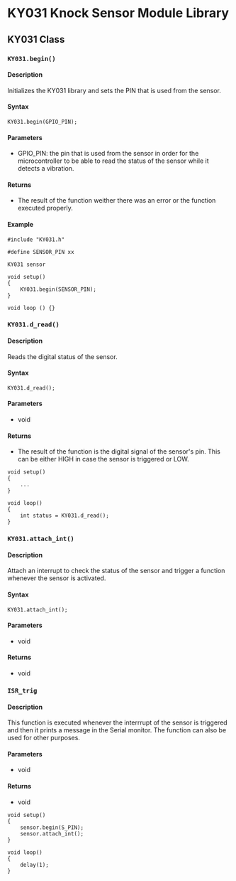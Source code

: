 # KY031 Knock Sensor Module Library

## KY031 Class

### `KY031.begin()`

#### Description

Initializes the KY031 library and sets the PIN that is used from the sensor.

#### Syntax

```
KY031.begin(GPIO_PIN);
```

#### Parameters
- GPIO_PIN: the pin that is used from the sensor in order for the microcontroller to be able to read the status of the sensor while it detects a vibration.

#### Returns
- The result of the function weither there was an error or the function executed properly. 

#### Example

```
#include "KY031.h"

#define SENSOR_PIN xx

KY031 sensor  

void setup()
{
    KY031.begin(SENSOR_PIN);
}

void loop () {}
```

### `KY031.d_read()`

#### Description

Reads the digital status of the sensor. 

#### Syntax

```
KY031.d_read();
```

#### Parameters
- void

#### Returns
- The result of the function is the digital signal of the sensor's pin. This can be either HIGH in case the sensor is triggered or LOW.  

```
void setup() 
{
    ...
}

void loop()
{
    int status = KY031.d_read();
}
```

### `KY031.attach_int()`

#### Description

Attach an interrupt to check the status of the sensor and trigger a function whenever the sensor is activated. 

#### Syntax

```
KY031.attach_int();
```

#### Parameters
- void

#### Returns
- void  

### `ISR_trig`

#### Description

This function is executed whenever the interrrupt of the sensor is triggered and then it prints a message in the Serial monitor. 
The function can also be used for other purposes. 

#### Parameters
- void

#### Returns
- void 

```
void setup() 
{
    sensor.begin(S_PIN);
    sensor.attach_int();
}

void loop()
{
    delay(1); 
}
```
